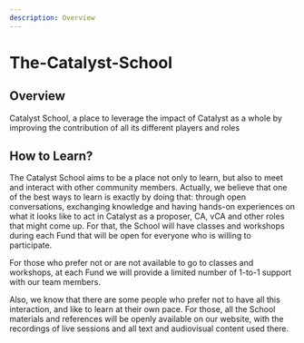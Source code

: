 ```yaml
---
description: Overview
---
```


# The-Catalyst-School

## Overview

Catalyst School, a place to leverage the impact of Catalyst as a whole by improving the contribution of all its different players and roles

## How to Learn?

The Catalyst School aims to be a place not only to learn, but also to meet and interact with other community members. Actually, we believe that one of the best ways to learn is exactly by doing that: through open conversations, exchanging knowledge and having hands-on experiences on what it looks like to act in Catalyst as a proposer, CA, vCA and other roles that might come up. For that, the School will have classes and workshops during each Fund that will be open for everyone who is willing to participate.

For those who prefer not or are not available to go to classes and workshops, at each Fund we will provide a limited number of 1-to-1 support with our team members.

Also, we know that there are some people who prefer not to have all this interaction, and like to learn at their own pace. For those, all the School materials and references will be openly available on our website, with the recordings of live sessions and all text and audiovisual content used there.











